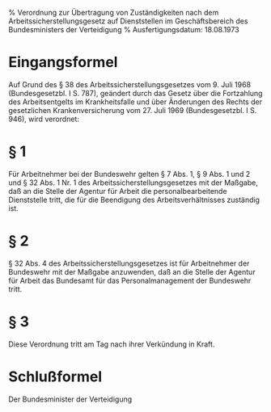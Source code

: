 % Verordnung zur Übertragung von Zuständigkeiten nach dem Arbeitssicherstellungsgesetz auf Dienststellen im Geschäftsbereich des Bundesministers der Verteidigung
% Ausfertigungsdatum: 18.08.1973
 
# Eingangsformel

Auf Grund des § 38 des Arbeitssicherstellungsgesetzes vom 9. Juli 1968 (Bundesgesetzbl. I S. 787), geändert durch das Gesetz über die Fortzahlung des Arbeitsentgelts im Krankheitsfalle und über Änderungen des Rechts der gesetzlichen Krankenversicherung vom 27. Juli 1969 (Bundesgesetzbl. I S. 946), wird verordnet:

# § 1

Für Arbeitnehmer bei der Bundeswehr gelten § 7 Abs. 1, § 9 Abs. 1 und 2 und § 32 Abs. 1 Nr. 1 des Arbeitssicherstellungsgesetzes mit der Maßgabe, daß an die Stelle der Agentur für Arbeit die personalbearbeitende Dienststelle tritt, die für die Beendigung des Arbeitsverhältnisses zuständig ist.

# § 2

§ 32 Abs. 4 des Arbeitssicherstellungsgesetzes ist für Arbeitnehmer der Bundeswehr mit der Maßgabe anzuwenden, daß an die Stelle der Agentur für Arbeit das Bundesamt für das Personalmanagement der Bundeswehr tritt.

# § 3

Diese Verordnung tritt am Tag nach ihrer Verkündung in Kraft.

# Schlußformel

Der Bundesminister der Verteidigung

